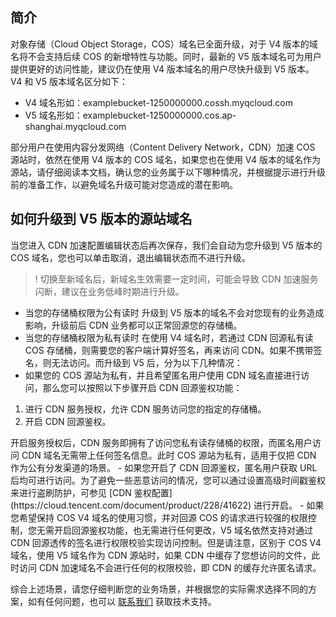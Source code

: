 ## 简介

对象存储（Cloud Object Storage，COS）域名已全面升级，对于 V4 版本的域名将不会支持后续 COS 的新增特性与功能。同时，最新的 V5 版本域名可为用户提供更好的访问性能，建议仍在使用 V4 版本域名的用户尽快升级到 V5 版本。V4 和 V5 版本域名区分如下：

- V4 域名形如：examplebucket-1250000000.cossh.myqcloud.com
- V5 域名形如：examplebucket-1250000000.cos.ap-shanghai.myqcloud.com

部分用户在使用内容分发网络（Content Delivery Network，CDN）加速 COS 源站时，依然在使用 V4 版本的 COS 域名，如果您也在使用 V4 版本的域名作为源站，请仔细阅读本文档，确认您的业务属于以下哪种情况，并根据提示进行升级前的准备工作，以避免域名升级可能对您造成的潜在影响。

## 如何升级到 V5 版本的源站域名

当您进入 CDN 加速配置编辑状态后再次保存，我们会自动为您升级到 V5 版本的 COS 域名，您也可以单击取消，退出编辑状态而不进行升级。
>! 切换至新域名后，新域名生效需要一定时间，可能会导致 CDN 加速服务闪断，建议在业务低峰时期进行升级。
 - 当您的存储桶权限为公有读时
升级到 V5 版本的域名不会对您现有的业务造成影响，升级前后 CDN 业务都可以正常回源您的存储桶。
 - 当您的存储桶权限为私有读时
在使用 V4 域名时，若通过 CDN 回源私有读 COS 存储桶，则需要您的客户端计算好签名，再来访问 CDN。如果不携带签名，则无法访问。而升级到 V5 后，分为以下几种情况：
  - 如果您的 COS 源站为私有，并且希望匿名用户使用 CDN 域名直接进行访问，那么您可以按照以下步骤开启 CDN 回源鉴权功能：
<ol>
	<li>进行 CDN 服务授权，允许 CDN 服务访问您的指定的存储桶。</li>
	<li>开启 CDN 回源鉴权。</li>
</ol>
开启服务授权后，CDN 服务即拥有了访问您私有读存储桶的权限，而匿名用户访问 CDN 域名无需带上任何签名信息。此时 COS 源站为私有，适用于仅把 CDN 作为公有分发渠道的场景。
  - 如果您开启了 CDN 回源鉴权，匿名用户获取 URL 后均可进行访问。为了避免一些恶意访问的情况，您可以通过设置高级时间戳鉴权来进行盗刷防护，可参见 [CDN 鉴权配置](https://cloud.tencent.com/document/product/228/41622) 进行开启。
  - 如果您希望保持 COS V4 域名的使用习惯，并对回源 COS 的请求进行较强的权限控制，您无需开启回源鉴权功能，也无需进行任何更改，V5 域名依然支持对通过 CDN 回源透传的签名进行权限校验实现访问控制。但是请注意，区别于 COS V4 域名，使用 V5 域名作为 CDN 源站时，如果 CDN 中缓存了您想访问的文件，此时访问 CDN 加速域名不会进行任何的权限校验，即 CDN 的缓存允许匿名请求。

综合上述场景，请您仔细判断您的业务场景，并根据您的实际需求选择不同的方案，如有任何问题，也可以 [联系我们](https://cloud.tencent.com/document/product/436/37708) 获取技术支持。

 
